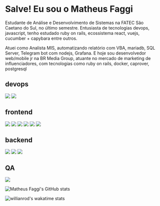 <h1>
    Salve! Eu sou o Matheus Faggi
</h1>
<p>
  Estudante de Análise e Desenvolvimento de Sistemas na FATEC São Caetano do Sul, no último semestre. Entusiasta de tecnologias devops, javascript, tenho estudado ruby on rails, ecossistema react, vuejs, cucumber + capybara entre outros.
</p>
<p>
  Atuei como Analista MIS, automatizando relatório com VBA, mariadb, SQL Server, Telegram bot com nodejs, Grafana. 
  E hoje sou desenvolvedor web/mobile jr na BR Media Group, atuante no mercado de marketing de influenciadores, com tecnologias como ruby on rails, docker, caprover, postgresql
</p>

<h2>
  devops
</h2>
<div>
 <img src="https://img.shields.io/badge/Git-F05032?style=for-the-badge&logo=git&logoColor=white" />
 <img src="https://img.shields.io/badge/Docker-2496ED?style=for-the-badge&logo=Docker&logoColor=white" />
</div>
<h2>
  frontend
</h2>
<div>
  <img src="https://img.shields.io/badge/HTML5-E34F26?style=for-the-badge&logo=HTML5&logoColor=white" style/>
  <img src="https://img.shields.io/badge/CSS3-1572B6?style=for-the-badge&logo=CSS3&logoColor=white" />
  <img src="https://img.shields.io/badge/Sass-CC6699?style=for-the-badge&logo=Sass&logoColor=white" />
  <img src="https://img.shields.io/badge/Javascript-F7DF1E?style=for-the-badge&logo=Javascript&logoColor=black" />
  <img src="https://img.shields.io/badge/styled components-DB7093?style=for-the-badge&logo=styled-components&logoColor=white" />
  <img src="https://img.shields.io/badge/Next.js-000?style=for-the-badge&logo=Next.js&logoColor=white" />
<div>
<h2>
  backend
</h2>
<div>
  <img src="https://img.shields.io/badge/PostgreSQL-336791?style=for-the-badge&logo=PostgreSQL&logoColor=white" />
  <img src="https://img.shields.io/badge/TypeScript-3178C6?style=for-the-badge&logo=TypeScript&logoColor=white" />
  <img src="https://img.shields.io/badge/Ruby-CC342D?style=for-the-badge&logo=Ruby&logoColor=white" />
</div>

<h2>
  QA 
</h2>
<div>
 <img src="https://img.shields.io/badge/Cucumber-23D96C?style=for-the-badge&logo=Cucumber&logoColor=white" />
</div>

![Matheus Faggi's GitHub stats](https://github-readme-stats.vercel.app/api?username=matheusfaggi&theme=slateorange&show_icons=true)

![willianrod's wakatime stats](https://github-readme-stats.vercel.app/api/wakatime?username=matheusfaggi&compact_layout=true)
